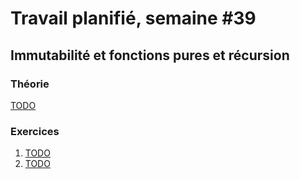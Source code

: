 # Travail planifié, semaine #39

## Immutabilité et fonctions pures et récursion
### Théorie
[TODO](../supports/TODO)


###  Exercices
1. [TODO](../exos/TODO)
2. [TODO](../exos/TODO)

